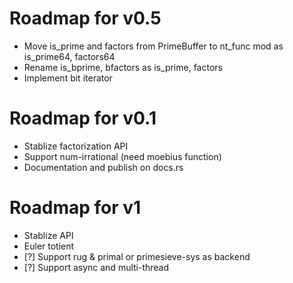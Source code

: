 # Roadmap for v0.5
- Move is_prime and factors from PrimeBuffer to nt_func mod as is_prime64, factors64
- Rename is_bprime, bfactors as is_prime, factors
- Implement bit iterator

# Roadmap for v0.1
- Stablize factorization API
- Support num-irrational (need moebius function)
- Documentation and publish on docs.rs

# Roadmap for v1
- Stablize API
- Euler totient
- [?] Support rug & primal or primesieve-sys as backend
- [?] Support async and multi-thread
